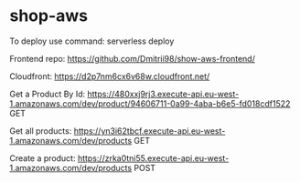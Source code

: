 # shop-aws

To deploy use command: serverless deploy

Frontend repo: https://github.com/Dmitrii98/show-aws-frontend/

Cloudfront: https://d2p7nm6cx6v68w.cloudfront.net/

Get a Product By Id: https://480xxj9rj3.execute-api.eu-west-1.amazonaws.com/dev/product/94606711-0a99-4aba-b6e5-fd018cdf1522 GET

Get all products:  https://yn3i62tbcf.execute-api.eu-west-1.amazonaws.com/dev/products GET

Create a product: https://zrka0tni55.execute-api.eu-west-1.amazonaws.com/dev/products POST

